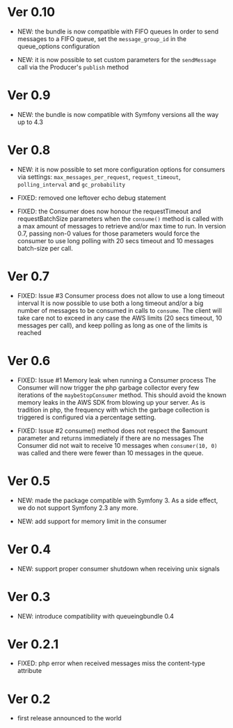 # Ver 0.10

* NEW: the bundle is now compatible with FIFO queues
    In order to send messages to a FIFO queue, set the `message_group_id` in the queue_options configuration

* NEW: it is now possible to set custom parameters for the `sendMessage` call via the Producer's `publish` method


# Ver 0.9

* NEW: the bundle is now compatible with Symfony versions all the way up to 4.3


# Ver 0.8

* NEW: it is now possible to set more configuration options for consumers via settings: `max_messages_per_request`,
    `request_timeout`, `polling_interval` and `gc_probability`

* FIXED: removed one leftover echo debug statement

* FIXED: the Consumer does now honour the requestTimeout and requestBatchSize parameters when the `consume()` method
    is called with a max amount of messages to retrieve and/or max time to run.
    In version 0.7, passing non-0 values for those parameters would force the consumer to use long polling with 20
    secs timeout and 10 messages batch-size per call. 


# Ver 0.7

* FIXED: Issue #3 Consumer process does not allow to use a long timeout interval
    It is now possible to use both a long timeout and/or a big number of messages to be consumed in calls to `consume`.
    The client will take care not to exceed in any case the AWS limits (20 secs timeout, 10 messages per call), and
    keep polling as long as one of the limits is reached


# Ver 0.6

* FIXED: Issue #1 Memory leak when running a Consumer process
    The Consumer will now trigger the php garbage collector every few iterations of the `maybeStopConsumer` method.
    This should avoid the known memory leaks in the AWS SDK from blowing up your server.
    As is tradition in php, the frequency with which the garbage collection is triggered is configured via a percentage
    setting. 

* FIXED: Issue #2 consume() method does not respect the $amount parameter and returns immediately if there are no messages
    The Consumer did not wait to receive 10 messages when `consumer(10, 0)` was called and there were fewer than 10
    messages in the queue.


# Ver 0.5

* NEW: made the package compatible with Symfony 3. As a side effect, we do not support Symfony 2.3 any more.

* NEW: add support for memory limit in the consumer


# Ver 0.4

* NEW: support proper consumer shutdown when receiving unix signals


# Ver 0.3

* NEW: introduce compatibility with queueingbundle 0.4


# Ver 0.2.1

* FIXED: php error when received messages miss the content-type attribute


# Ver 0.2

* first release announced to the world

